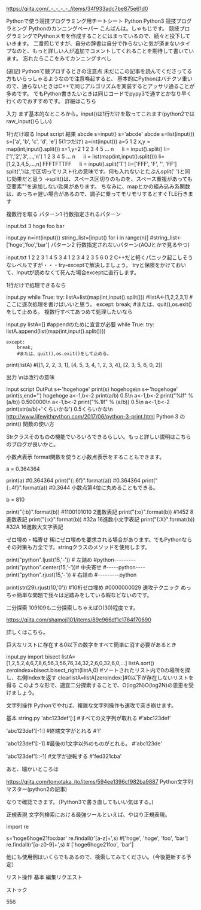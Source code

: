 https://qiita.com/_-_-_-_-_/items/34f933adc7be875e61d0

Pythonで使う競技プログラミング用チートシート
Python
Python3
競技プログラミング
Pythonのカンニングペーパー
こんばんは。しゃもじです。
競技プログラミングでPythonメモを作成することにはまっているので、続々と投下していきます。
二番煎じですが、自分の辞書は自分で作らないと気が済まないタイプなのと、もっと詳しい人が追加でコメントしてくれることを期待して書いています。
忘れたらここをみてカンニングすべし

(追記) Pythonで競プロするときの注意点
未だにこの記事を読んでくださってる方もいらっしゃるようなので注意喚起すると、
基本的にPythonはバチクソ重いので、通らないときはC++で同じアルゴリズムを実装するとアッサリ通ることが多めです。
でもPython書きたいときは同じコードでpypy3で通すとかなり早く行くのでおすすめです。
詳細はこちら

入力
まず基本的なところから。input()は1行だけを取ってこれます(python2ではraw_input()らしい)

1行だけ取る
Input	script	結果
abcde	s=input()	s='abcde'
abcde	s=list(input())	s=['a', 'b', 'c', 'd', 'e']
5(1つだけ)	a=int(input())	a=5
1 2	x,y = map(int,input().split())	x=1,y=2
1 2 3 4 5 ... n 　	li = input().split()	li=['1','2','3',...,'n']
1 2 3 4 5 ... n 　	li = list(map(int,input().split()))	li=[1,2,3,4,5,...,n]
FFFTFTTFF 　	li = input().split('T')	li=['FFF', 'F', '', 'FF']
split(',')は,で区切ってリスト化の意味です。何も入れないとたぶんsplit(' ')と同じ効果だと思う ->split()は、スペース区切りのものを、スペース重複があっても空要素""を追加しない効果があります。
ちなみに、mapとかの組み込み系関数は、めっちゃ遅い場合があるので、調子に乗ってモリモリするとすぐTLE行きます

複数行を取る
パターン1
行数指定されるパターン

input.txt
3
hoge
foo
bar

input.py
n=int(input())
string_list=[input() for i in range(n)]
#string_list<-['hoge','foo','bar']
パターン2
行数指定されないパターン(AOJとかで見るやつ)

input.txt
1 2 2 3 1
4 5 3 4 1 2 3 4
2 3 5 6 0 2
C++だと軽くパニック起こしそうなレベルですが・・・try-exceptで解決しましょう。
tryと保険をかけておいて、Inputが読めなくて死んだ場合exceptに直行します。

1行だけで処理できるなら

input.py
while True:
    try:
        listA=list(map(int,input().split()))
        #listA<-[1,2,2,3,1]
        #ここに逐次処理を書けばいいと思う。
    except:
        break;
        #または、quit(),os.exit()をして止める。
複数行すべてあつめて処理したいなら

input.py
listA=[] #appendのために宣言が必要
while True:
    try:
        listA.append(list(map(int,input().split())))

    except:
        break;
        #または、quit(),os.exit()をして止める。

print(listA)
#[[1, 2, 2, 3, 1], [4, 5, 3, 4, 1, 2, 3, 4], [2, 3, 5, 6, 0, 2]]

出力
\nは改行の意味

Input	script	OutPut
s<-'hogehoge'	print(s)	hogehoge\n
s<-'hogehoge'	print(s,end='')	hogehoge
a<-1,b<-2	print(a/b)	0.5\n
a<-1,b<-2	print("%lf" % (a/b))	0.500000\n
a<-1,b<-2	print("%.1lf" % (a/b))	0.5\n
a<-1,b<-2	print(str(a/b)+'くらいかな')	0.5くらいかな\n
http://www.lifewithpython.com/2017/06/python-3-print.html
Python 3 の print() 関数の使い方

Strクラスそのものの機能でいろいろできるらしい。もっと詳しい説明はこちらのブログが良いかと。

小数点表示
format関数を使うと小数点表示をすることもできます。

a = 0.364364

print(a) #0.364364
print("{:.6f}".format(a)) #0.364364
print("{:.4f}".format(a)) #0.3644 小数点第4位に丸めることもできる。

b = 810

print("{:b}".format(b)) #1100101010  2進数表記 
print("{:o}".format(b)) #1452        8進数表記
print("{:x}".format(b)) #32a         16進数小文字表記
print("{:X}".format(b)) #32A         16進数大文字表記

ゼロ埋め・幅寄せ
稀にゼロ埋めを要求される場合があります。でもPythonならその対策も万全です。stringクラスのメソッドを使用します。

print("python".ljust(15,'-')) # 左詰め
#python---------
print("python".center(15,'-'))# 中央寄せ
#-----python----
print("python".rjust(15,'-')) # 右詰め
#---------python

print(str(29).rjust(10,'0')) #10桁ゼロ埋め
#0000000029
速攻テクニック
めっちゃ簡単な問題で我々は足踏みをしている暇などないのです。

二分探索
109109も二分探索しちゃえばO(30)程度です。

https://qiita.com/shamoji101/items/89e966df1c1764f70690

詳しくはこちら。

巨大なリストに存在する0以下の数字をすべて簡単に消す必要があるとき

input.py
import bisect
listA=[1,2,5,2,4,6,7,8,6,56,3,56,76,34,32,2,6,0,32,6,0,...] 
listA.sort()
zeroindex=bisect.bisect_right(listA,0) #ソートされたリスト内で0の場所を探し、右側Indexを返す
clearlistA=listA[zeroindex:]#0以下が存在しないリストを得る
このような形で、適宜二分探索することで、O(log2N)O(log2⁡N)の恩恵を受けましょう。

文字列操作
Pythonでやれば、複雑な文字列操作も速攻で突き崩せます。

基本
string.py
'abc123def'[:] #すべての文字列が取れる
#'abc123def'

'abc123def'[-1:] #終端文字がとれる
#'f'

'abc123def'[:-1] #最後の1文字以外のものがとれる。
#'abc123de'

'abc123def'[::-1] #文字が逆転する
#'fed321cba'


あと、細かいところは

https://qiita.com/tomotaka_ito/items/594ee1396cf982ba9887
Python文字列マスター(python2の記事)

なりで確認できます。（Python3で書き直してもいい気はする。)

正規表現
文字列検索における最強ツールといえば、やはり正規表現。

import re

s='hoge6hoge21foo:bar'
re.findall(r'[a-z]+',s) #['hoge', 'hoge', 'foo', 'bar']
re.findall(r'[a-z0-9]+',s) # ['hoge6hoge21foo', 'bar']

他にも使用例はいくらでもあるので、検索してみてください。（今後更新する予定）

リスト操作
基本
編集リクエスト

ストック

556

